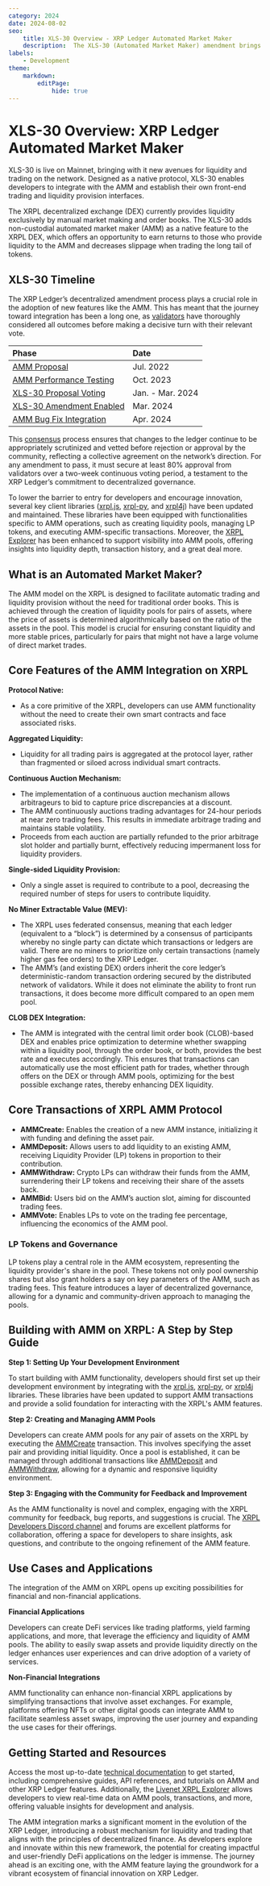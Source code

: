 ```yaml
---
category: 2024
date: 2024-08-02
seo:
    title: XLS-30 Overview - XRP Ledger Automated Market Maker
    description:  The XLS-30 (Automated Market Maker) amendment brings new avenues for liquidity and trading on the XRP Ledger network. Learn more about the native protocol that enables developers to integrate with the AMM and establish their own front-end trading and liquidity provision interfaces.
labels:
    - Development
theme:
    markdown:
        editPage:
            hide: true
---
```

# XLS-30 Overview: XRP Ledger Automated Market Maker

XLS-30 is live on Mainnet, bringing with it new avenues for liquidity and trading on the network. Designed as a native protocol, XLS-30 enables developers to integrate with the AMM and establish their own front-end trading and liquidity provision interfaces. 

<!-- BREAK -->

The XRPL decentralized exchange (DEX) currently provides liquidity exclusively by manual market making and order books. The XLS-30 adds non-custodial automated market maker (AMM) as a native feature to the XRPL DEX, which offers an opportunity to earn returns to those who provide liquidity to the AMM and decreases slippage when trading the long tail of tokens.

## XLS-30 Timeline

The XRP Ledger’s decentralized amendment process plays a crucial role in the adoption of new features like the AMM. This has meant that the journey toward integration has been a long one, as [validators](https://xrpl.org/validators.html) have thoroughly considered all outcomes before making a decisive turn with their relevant vote. 

| Phase                      | Date             |
|:---------------------------|:-----------------|
| [AMM Proposal](https://dev.to/ripplexdev/a-proposal-for-the-future-of-the-xrp-ledger-dex-4l7e) | Jul. 2022 |
| [AMM Performance Testing](https://dev.to/ripplexdev/amm-performance-testing-report-3hon) | Oct. 2023 |
| [XLS-30 Proposal Voting](https://xrpscan.com/amendments) | Jan. - Mar. 2024 |
| [XLS-30 Amendment Enabled](https://xrpl.org/resources/known-amendments#amm) | Mar. 2024 |
| [AMM Bug Fix Integration](https://dev.to/ripplexdev/xrp-ledger-amm-bug-fix-now-integrated-a-detailed-analysis-4915) | Apr. 2024 |

This [consensus](https://xrpl.org/consensus.html) process ensures that changes to the ledger continue to be appropriately scrutinized and vetted before rejection or approval by the community, reflecting a collective agreement on the network’s direction. For any amendment to pass, it must secure at least 80% approval from validators over a two-week continuous voting period, a testament to the XRP Ledger’s commitment to decentralized governance.

To lower the barrier to entry for developers and encourage innovation, several key client libraries ([xrpl.js](https://js.xrpl.org/), [xrpl-py](https://xrpl-py.readthedocs.io/en/stable/), and [xrpl4j](https://xrpl.org/blog/2021/introducing-xrpl4j/)) have been updated and maintained. These libraries have been equipped with functionalities specific to AMM operations, such as creating liquidity pools, managing LP tokens, and executing AMM-specific transactions. Moreover, the [XRPL Explorer](https://amm-devnet.xrpl.org/) has been enhanced to support visibility into AMM pools, offering insights into liquidity depth, transaction history, and a great deal more. 

## What is an Automated Market Maker?

The AMM model on the XRPL is designed to facilitate automatic trading and liquidity provision without the need for traditional order books. This is achieved through the creation of liquidity pools for pairs of assets, where the price of assets is determined algorithmically based on the ratio of the assets in the pool. This model is crucial for ensuring constant liquidity and more stable prices, particularly for pairs that might not have a large volume of direct market trades.

## Core Features of the AMM Integration on XRPL

**Protocol Native:**

* As a core primitive of the XRPL, developers can use AMM functionality without the need to create their own smart contracts and face associated risks.

**Aggregated Liquidity:**

* Liquidity for all trading pairs is aggregated at the protocol layer, rather than fragmented or siloed across individual smart contracts. 

**Continuous Auction Mechanism:**

* The implementation of a continuous auction mechanism allows arbitrageurs to bid to capture price discrepancies at a discount.
* The AMM continuously auctions trading advantages for 24-hour periods at near zero trading fees. This results in immediate arbitrage trading and maintains stable volatility.
* Proceeds from each auction are partially refunded to the prior arbitrage slot holder and partially burnt, effectively reducing impermanent loss for liquidity providers.

**Single-sided Liquidity Provision:**

* Only a single asset is required to contribute to a pool, decreasing the required number of steps for users to contribute liquidity.

**No Miner Extractable Value (MEV):**

* The XRPL uses federated consensus, meaning that each ledger (equivalent to a “block”) is determined by a consensus of participants whereby no single party can dictate which transactions or ledgers are valid. There are no miners to prioritize only certain transactions (namely higher gas fee orders) to the XRP Ledger.
* The AMM’s (and existing DEX) orders inherit the core ledger’s deterministic-random transaction ordering secured by the distributed network of validators. While it does not eliminate the ability to front run transactions, it does become more difficult compared to an open mem pool.

**CLOB DEX Integration:**

* The AMM is integrated with the central limit order book (CLOB)-based DEX and enables price optimization to determine whether swapping within a liquidity pool, through the order book, or both, provides the best rate and executes accordingly. This ensures that transactions can automatically use the most efficient path for trades, whether through offers on the DEX or through AMM pools, optimizing for the best possible exchange rates, thereby enhancing DEX liquidity.

## Core Transactions of XRPL AMM Protocol

* **AMMCreate:** Enables the creation of a new AMM instance, initializing it with funding and defining the asset pair.
* **AMMDeposit:** Allows users to add liquidity to an existing AMM, receiving Liquidity Provider (LP) tokens in proportion to their contribution.
* **AMMWithdraw:** Crypto LPs can withdraw their funds from the AMM, surrendering their LP tokens and receiving their share of the assets back.
* **AMMBid:** Users bid on the AMM’s auction slot, aiming for discounted trading fees.
* **AMMVote:** Enables LPs to vote on the trading fee percentage, influencing the economics of the AMM pool.

### LP Tokens and Governance

LP tokens play a central role in the AMM ecosystem, representing the liquidity provider's share in the pool. These tokens not only pool ownership shares but also grant holders a say on key parameters of the AMM, such as trading fees. This feature introduces a layer of decentralized governance, allowing for a dynamic and community-driven approach to managing the pools.

## Building with AMM on XRPL: A Step by Step Guide

**Step 1: Setting Up Your Development Environment** 

To start building with AMM functionality, developers should first set up their development environment by integrating with the [xrpl.js](https://js.xrpl.org/), [xrpl-py](https://xrpl-py.readthedocs.io/en/stable/), or [xrpl4j](https://xrpl.org/blog/2021/introducing-xrpl4j/) libraries. These libraries have been updated to support AMM transactions and provide a solid foundation for interacting with the XRPL's AMM features.

**Step 2: Creating and Managing AMM Pools**

Developers can create AMM pools for any pair of assets on the XRPL by executing the [AMMCreate](https://xrpl.org/docs/references/protocol/transactions/types/ammcreate) transaction. This involves specifying the asset pair and providing initial liquidity. Once a pool is established, it can be managed through additional transactions like [AMMDeposit](https://xrpl.org/docs/references/protocol/transactions/types/ammdeposit) and [AMMWithdraw](https://xrpl.org/docs/references/protocol/transactions/types/ammwithdraw), allowing for a dynamic and responsive liquidity environment.

**Step 3: Engaging with the Community for Feedback and Improvement**

As the AMM functionality is novel and complex, engaging with the XRPL community for feedback, bug reports, and suggestions is crucial. The [XRPL Developers Discord channel](https://discord.gg/sfX3ERAMjH) and forums are excellent platforms for collaboration, offering a space for developers to share insights, ask questions, and contribute to the ongoing refinement of the AMM feature.

## Use Cases and Applications

The integration of the AMM on XRPL opens up exciting possibilities for financial and non-financial applications. 

**Financial Applications**

Developers can create DeFi services like trading platforms, yield farming applications, and more, that leverage the efficiency and liquidity of AMM pools. The ability to easily swap assets and provide liquidity directly on the ledger enhances user experiences and can drive adoption of a variety of services.

**Non-Financial Integrations**

AMM functionality can enhance non-financial XRPL applications by simplifying transactions that involve asset exchanges. For example, platforms offering NFTs or other digital goods can integrate AMM to facilitate seamless asset swaps, improving the user journey and expanding the use cases for their offerings.


## Getting Started and Resources

Access the most up-to-date [technical documentation](https://opensource.ripple.com/docs/xls-30d-amm/amm-uc/) to get started, including comprehensive guides, API references, and tutorials on AMM and other XRP Ledger features. Additionally, the [Livenet XRPL Explorer](https://amm-devnet.xrpl.org/) allows developers to view real-time data on AMM pools, transactions, and more, offering valuable insights for development and analysis. 

The AMM integration marks a significant moment in the evolution of the XRP Ledger, introducing a robust mechanism for liquidity and trading that aligns with the principles of decentralized finance. As developers explore and innovate within this new framework, the potential for creating impactful and user-friendly DeFi applications on the ledger is immense. The journey ahead is an exciting one, with the AMM feature laying the groundwork for a vibrant ecosystem of financial innovation on XRP Ledger.
